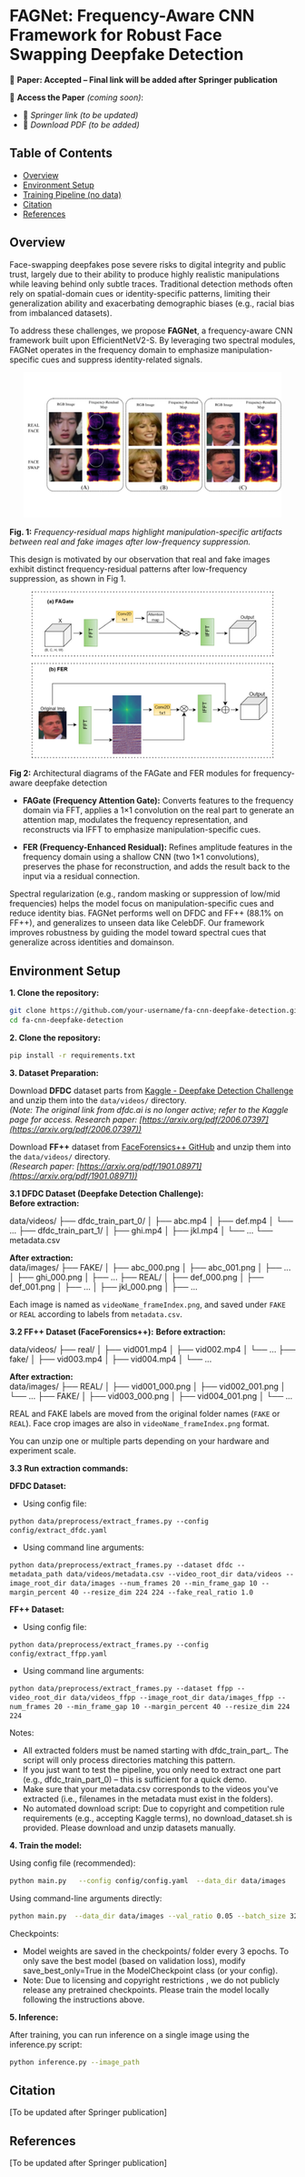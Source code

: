 # FAGNet: Frequency-Aware CNN Framework for Robust Face Swapping Deepfake Detection

📄 **Paper: Accepted – Final link will be added after Springer publication**

📌 **Access the Paper** *(coming soon)*:
- 🔗 *Springer link (to be updated)*
- 📄 *Download PDF (to be added)*

## Table of Contents
- [Overview](#overview)
- [Environment Setup](#environment-setup)
- [Training Pipeline (no data)](#training-pipeline-no-data)
- [Citation](#citation)
- [References](#references)

## Overview

Face-swapping deepfakes pose severe risks to digital integrity and public trust, largely due to their ability to produce highly realistic manipulations while leaving behind only subtle traces. Traditional detection methods often rely on spatial-domain cues or identity-specific patterns, limiting their generalization ability and exacerbating demographic biases (e.g., racial bias from imbalanced datasets).

To address these challenges, we propose **FAGNet**, a frequency-aware CNN framework built upon EfficientNetV2-S. By leveraging two spectral modules, FAGNet operates in the frequency domain to emphasize manipulation-specific cues and suppress identity-related signals.

<p align="center">
  <img src="assets\Figure 1.png" width="90%" alt="Figure 1: Frequency-residual maps of real vs fake faces">
</p>

**Fig. 1:** *Frequency-residual maps highlight manipulation-specific artifacts between real and fake images after low-frequency suppression.*

This design is motivated by our observation that real and fake images exhibit distinct frequency-residual patterns after low-frequency suppression, as shown in Fig 1.


<p align="center">
  <img src="assets\2 method.png" width="85%" alt="Figure 2: FAGate and FER module diagrams">
</p>

**Fig 2:** Architectural diagrams of the FAGate and FER modules for frequency-aware deepfake detection

- **FAGate (Frequency Attention Gate):** Converts features to the frequency domain via FFT, applies a 1×1 convolution on the real part to generate an attention map, modulates the frequency representation, and reconstructs via IFFT to emphasize manipulation-specific cues.

- **FER (Frequency-Enhanced Residual):** Refines amplitude features in the frequency domain using a shallow CNN (two 1×1 convolutions), preserves the phase for reconstruction, and adds the result back to the input via a residual connection.

Spectral regularization (e.g., random masking or suppression of low/mid frequencies) helps the model focus on manipulation-specific cues and reduce identity bias. FAGNet performs well on DFDC and FF++ (88.1% on FF++), and generalizes to unseen data like CelebDF. Our framework improves robustness by guiding the model toward spectral cues that generalize across identities and domainson.


## Environment Setup

**1. Clone the repository:** 

```sh
git clone https://github.com/your-username/fa-cnn-deepfake-detection.git
cd fa-cnn-deepfake-detection
```

**2. Clone the repository:** 

```sh
pip install -r requirements.txt
```

**3. Dataset Preparation:**

Download **DFDC** dataset parts from [Kaggle - Deepfake Detection Challenge](https://www.kaggle.com/c/deepfake-detection-challenge/data) and unzip them into the `data/videos/` directory.  
*(Note: The original link from dfdc.ai is no longer active; refer to the Kaggle page for access. Research paper: [https://arxiv.org/pdf/2006.07397](https://arxiv.org/pdf/2006.07397))*  

Download **FF++** dataset from [FaceForensics++ GitHub](https://github.com/ondyari/FaceForensics) and unzip them into the `data/videos/` directory.  
*(Research paper: [https://arxiv.org/pdf/1901.08971](https://arxiv.org/pdf/1901.08971))* 

**3.1 DFDC Dataset (Deepfake Detection Challenge):**  
**Before extraction:**  

data/videos/
├── dfdc_train_part_0/
│ ├── abc.mp4
│ ├── def.mp4
│ └── ...
├── dfdc_train_part_1/
│ ├── ghi.mp4
│ ├── jkl.mp4
│ └── ...
└── metadata.csv

**After extraction:**  
data/images/
├── FAKE/
│ ├── abc_000.png 
│ ├── abc_001.png
│ ├── ...
│ ├── ghi_000.png
│ ├── ...
├── REAL/
│ ├── def_000.png
│ ├── def_001.png
│ ├── ...
│ ├── jkl_000.png
│ ├── ...

Each image is named as `videoName_frameIndex.png`, and saved under `FAKE` or `REAL` according to labels from `metadata.csv`.

**3.2 FF++ Dataset (FaceForensics++):**
**Before extraction:**  

data/videos/
├── real/
│ ├── vid001.mp4
│ ├── vid002.mp4
│ └── ...
├── fake/
│ ├── vid003.mp4
│ ├── vid004.mp4
│ └── ...


**After extraction:**  
data/images/
├── REAL/
│ ├── vid001_000.png
│ ├── vid002_001.png
│ └── ...
├── FAKE/
│ ├── vid003_000.png
│ ├── vid004_001.png
│ └── ...

REAL and FAKE labels are moved from the original folder names (`FAKE` or `REAL`). Face crop images are also in `videoName_frameIndex.png` format.

You can unzip one or multiple parts depending on your hardware and experiment scale.

**3.3 Run extraction commands:**

**DFDC Dataset:**

- Using config file:
```
python data/preprocess/extract_frames.py --config config/extract_dfdc.yaml
```

- Using command line arguments:
```
python data/preprocess/extract_frames.py --dataset dfdc --metadata_path data/videos/metadata.csv --video_root_dir data/videos --image_root_dir data/images --num_frames 20 --min_frame_gap 10 --margin_percent 40 --resize_dim 224 224 --fake_real_ratio 1.0
```

**FF++ Dataset:**

- Using config file:
```
python data/preprocess/extract_frames.py --config config/extract_ffpp.yaml
```

- Using command line arguments:
```
python data/preprocess/extract_frames.py --dataset ffpp --video_root_dir data/videos_ffpp --image_root_dir data/images_ffpp --num_frames 20 --min_frame_gap 10 --margin_percent 40 --resize_dim 224 224
```

Notes:
- All extracted folders must be named starting with dfdc_train_part_. The script will only process directories matching this pattern.
- If you just want to test the pipeline, you only need to extract one part (e.g., dfdc_train_part_0) – this is sufficient for a quick demo.
- Make sure that your metadata.csv corresponds to the videos you've extracted (i.e., filenames in the metadata must exist in the folders).
- No automated download script: Due to copyright and competition rule requirements (e.g., accepting Kaggle terms), no download_dataset.sh is provided. Please download and unzip datasets manually.

**4. Train the model:**

Using config file (recommended): 
```sh
python main.py   --config config/config.yaml  --data_dir data/images
```

Using command-line arguments directly:
```sh
python main.py  --data_dir data/images --val_ratio 0.05 --batch_size 32 --num_workers 4 --device cuda --opt adam --sched cosine --warmup linear --warmup_epochs 3 
```

Checkpoints:
- Model weights are saved in the checkpoints/ folder every 3 epochs. To only save the best model (based on validation loss), modify save_best_only=True in the ModelCheckpoint class (or your config).
- Note: Due to licensing and copyright restrictions , we do not publicly release any pretrained checkpoints. Please train the model locally following the instructions above.

**5. Inference:**

After training, you can run inference on a single image using the inference.py script:
```sh
python inference.py --image_path
```

## Citation

[To be updated after Springer publication]

## References

[To be updated after Springer publication]

